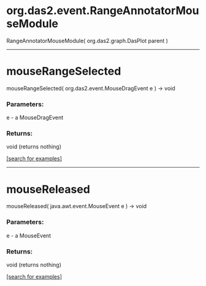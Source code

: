 # org.das2.event.RangeAnnotatorMouseModule
RangeAnnotatorMouseModule( org.das2.graph.DasPlot parent )


***
<a name="mouseRangeSelected"></a>
# mouseRangeSelected
mouseRangeSelected( org.das2.event.MouseDragEvent e ) &rarr; void



### Parameters:
e - a MouseDragEvent

### Returns:
void (returns nothing)


<a href="https://github.com/autoplot/dev/search?q=mouseRangeSelected&unscoped_q=mouseRangeSelected">[search for examples]</a>

***
<a name="mouseReleased"></a>
# mouseReleased
mouseReleased( java.awt.event.MouseEvent e ) &rarr; void



### Parameters:
e - a MouseEvent

### Returns:
void (returns nothing)


<a href="https://github.com/autoplot/dev/search?q=mouseReleased&unscoped_q=mouseReleased">[search for examples]</a>

